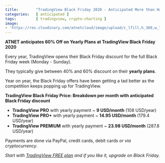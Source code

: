 ```yaml
---
title:        "TradingView Black Friday 2020 - Anticipated More than Half Price Off on Yearly Plans"
categories:   [ anticipated ]
tags:         [ tradingview, crypto-charting ]
image:
- 'https://res.cloudinary.com/atnetcloud/image/upload/c_lfill,h_360,w_700/v1588053657/atnet/altcoin-wallets/Screen_Shot_2020-04-28_at_12.57.04_kgpitv.jpg'
---
```


**ATNET anticipates 60% Off on Yearly Plans at TradingView Black Friday 2020**

Every year, TradingView opens their Black Friday discount for the full Black Friday week (Monday - Sunday).

They typically give between 40% and 60% discount on their **yearly plans**.

Year on year, the Black Friday offers have been getting a tad better as the competition keeps popping up for TradingView.

**TradingView Black Friday Price: Breakdown per month with anticipated Black Friday discount**

* **TradingView PRO** with yearly payment ~ **9 USD/month** (108 USD/year)
* **TradingView PRO+** with yearly payment ~ **14.95 USD/month** (179.4 USD/year)
* **TradingView PREMIUM** with yearly payment ~ **23.98 USD/month** (287.8 USD/year)

Payments are done via PayPal, credit cards, debit cards _or via cryptocurrency_.

<em>Start with <a href="http://bit.ly/at-tvd-eth" rel="nofollow">TradingView FREE plan</a> and if you like it, upgrade on Black Friday.</em>
